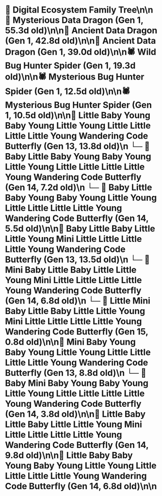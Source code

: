 # 🌳 Digital Ecosystem Family Tree\n\n🐉 Mysterious Data Dragon (Gen 1, 55.3d old)\n\n🐉 Ancient Data Dragon (Gen 1, 42.8d old)\n\n🐉 Ancient Data Dragon (Gen 1, 39.0d old)\n\n🕷️ Wild Bug Hunter Spider (Gen 1, 19.3d old)\n\n🕷️ Mysterious Bug Hunter Spider (Gen 1, 12.5d old)\n\n🕷️ Mysterious Bug Hunter Spider (Gen 1, 10.5d old)\n\n🦋 Little Baby Young Baby Young Little Young Little Little Little Little Young Wandering Code Butterfly (Gen 13, 13.8d old)\n  └─ 🦋 Baby Little Baby Young Baby Young Little Young Little Little Little Little Young Wandering Code Butterfly (Gen 14, 7.2d old)\n  └─ 🦋 Baby Little Baby Young Baby Young Little Young Little Little Little Little Young Wandering Code Butterfly (Gen 14, 5.5d old)\n\n🦋 Baby Little Baby Little Little Young Mini Little Little Little Little Young Wandering Code Butterfly (Gen 13, 13.5d old)\n  └─ 🦋 Mini Baby Little Baby Little Little Young Mini Little Little Little Little Young Wandering Code Butterfly (Gen 14, 6.8d old)\n    └─ 🦋 Little Mini Baby Little Baby Little Little Young Mini Little Little Little Little Young Wandering Code Butterfly (Gen 15, 0.8d old)\n\n🦋 Mini Baby Young Baby Young Little Young Little Little Little Little Young Wandering Code Butterfly (Gen 13, 8.8d old)\n  └─ 🦋 Baby Mini Baby Young Baby Young Little Young Little Little Little Little Young Wandering Code Butterfly (Gen 14, 3.8d old)\n\n🦋 Little Baby Little Baby Little Little Young Mini Little Little Little Little Young Wandering Code Butterfly (Gen 14, 9.8d old)\n\n🦋 Little Baby Baby Young Baby Young Little Young Little Little Little Little Young Wandering Code Butterfly (Gen 14, 6.8d old)\n\n
